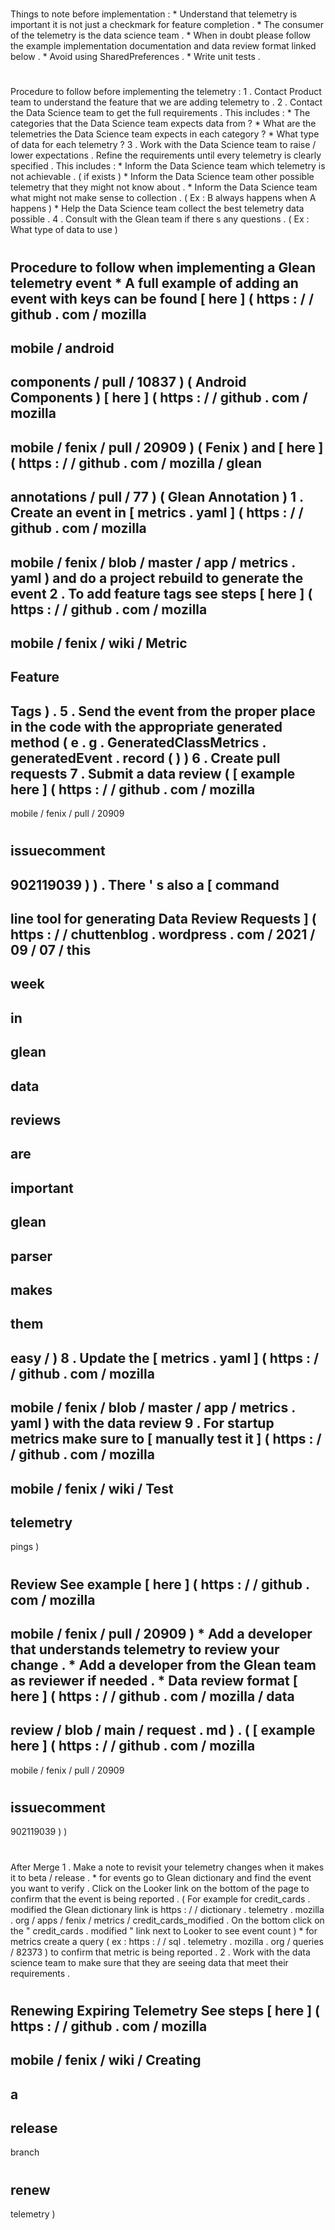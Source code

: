 #
#
Things
to
note
before
implementation
:
*
Understand
that
telemetry
is
important
it
is
not
just
a
checkmark
for
feature
completion
.
*
The
consumer
of
the
telemetry
is
the
data
science
team
.
*
When
in
doubt
please
follow
the
example
implementation
documentation
and
data
review
format
linked
below
.
*
Avoid
using
SharedPreferences
.
*
Write
unit
tests
.
#
#
Procedure
to
follow
before
implementing
the
telemetry
:
1
.
Contact
Product
team
to
understand
the
feature
that
we
are
adding
telemetry
to
.
2
.
Contact
the
Data
Science
team
to
get
the
full
requirements
.
This
includes
:
*
The
categories
that
the
Data
Science
team
expects
data
from
?
*
What
are
the
telemetries
the
Data
Science
team
expects
in
each
category
?
*
What
type
of
data
for
each
telemetry
?
3
.
Work
with
the
Data
Science
team
to
raise
/
lower
expectations
.
Refine
the
requirements
until
every
telemetry
is
clearly
specified
.
This
includes
:
*
Inform
the
Data
Science
team
which
telemetry
is
not
achievable
.
(
if
exists
)
*
Inform
the
Data
Science
team
other
possible
telemetry
that
they
might
not
know
about
.
*
Inform
the
Data
Science
team
what
might
not
make
sense
to
collection
.
(
Ex
:
B
always
happens
when
A
happens
)
*
Help
the
Data
Science
team
collect
the
best
telemetry
data
possible
.
4
.
Consult
with
the
Glean
team
if
there
s
any
questions
.
(
Ex
:
What
type
of
data
to
use
)
#
#
Procedure
to
follow
when
implementing
a
Glean
telemetry
event
*
A
full
example
of
adding
an
event
with
keys
can
be
found
[
here
]
(
https
:
/
/
github
.
com
/
mozilla
-
mobile
/
android
-
components
/
pull
/
10837
)
(
Android
Components
)
[
here
]
(
https
:
/
/
github
.
com
/
mozilla
-
mobile
/
fenix
/
pull
/
20909
)
(
Fenix
)
and
[
here
]
(
https
:
/
/
github
.
com
/
mozilla
/
glean
-
annotations
/
pull
/
77
)
(
Glean
Annotation
)
1
.
Create
an
event
in
[
metrics
.
yaml
]
(
https
:
/
/
github
.
com
/
mozilla
-
mobile
/
fenix
/
blob
/
master
/
app
/
metrics
.
yaml
)
and
do
a
project
rebuild
to
generate
the
event
2
.
To
add
feature
tags
see
steps
[
here
]
(
https
:
/
/
github
.
com
/
mozilla
-
mobile
/
fenix
/
wiki
/
Metric
-
Feature
-
Tags
)
.
5
.
Send
the
event
from
the
proper
place
in
the
code
with
the
appropriate
generated
method
(
e
.
g
.
GeneratedClassMetrics
.
generatedEvent
.
record
(
)
)
6
.
Create
pull
requests
7
.
Submit
a
data
review
(
[
example
here
]
(
https
:
/
/
github
.
com
/
mozilla
-
mobile
/
fenix
/
pull
/
20909
#
issuecomment
-
902119039
)
)
.
There
'
s
also
a
[
command
-
line
tool
for
generating
Data
Review
Requests
]
(
https
:
/
/
chuttenblog
.
wordpress
.
com
/
2021
/
09
/
07
/
this
-
week
-
in
-
glean
-
data
-
reviews
-
are
-
important
-
glean
-
parser
-
makes
-
them
-
easy
/
)
8
.
Update
the
[
metrics
.
yaml
]
(
https
:
/
/
github
.
com
/
mozilla
-
mobile
/
fenix
/
blob
/
master
/
app
/
metrics
.
yaml
)
with
the
data
review
9
.
For
startup
metrics
make
sure
to
[
manually
test
it
]
(
https
:
/
/
github
.
com
/
mozilla
-
mobile
/
fenix
/
wiki
/
Test
-
telemetry
-
pings
)
#
#
Review
See
example
[
here
]
(
https
:
/
/
github
.
com
/
mozilla
-
mobile
/
fenix
/
pull
/
20909
)
*
Add
a
developer
that
understands
telemetry
to
review
your
change
.
*
Add
a
developer
from
the
Glean
team
as
reviewer
if
needed
.
*
Data
review
format
[
here
]
(
https
:
/
/
github
.
com
/
mozilla
/
data
-
review
/
blob
/
main
/
request
.
md
)
.
(
[
example
here
]
(
https
:
/
/
github
.
com
/
mozilla
-
mobile
/
fenix
/
pull
/
20909
#
issuecomment
-
902119039
)
)
#
#
After
Merge
1
.
Make
a
note
to
revisit
your
telemetry
changes
when
it
makes
it
to
beta
/
release
.
*
for
events
go
to
Glean
dictionary
and
find
the
event
you
want
to
verify
.
Click
on
the
Looker
link
on
the
bottom
of
the
page
to
confirm
that
the
event
is
being
reported
.
(
For
example
for
credit_cards
.
modified
the
Glean
dictionary
link
is
https
:
/
/
dictionary
.
telemetry
.
mozilla
.
org
/
apps
/
fenix
/
metrics
/
credit_cards_modified
.
On
the
bottom
click
on
the
"
credit_cards
.
modified
"
link
next
to
Looker
to
see
event
count
)
*
for
metrics
create
a
query
(
ex
:
https
:
/
/
sql
.
telemetry
.
mozilla
.
org
/
queries
/
82373
)
to
confirm
that
metric
is
being
reported
.
2
.
Work
with
the
data
science
team
to
make
sure
that
they
are
seeing
data
that
meet
their
requirements
.
#
#
Renewing
Expiring
Telemetry
See
steps
[
here
]
(
https
:
/
/
github
.
com
/
mozilla
-
mobile
/
fenix
/
wiki
/
Creating
-
a
-
release
-
branch
#
renew
-
telemetry
)
